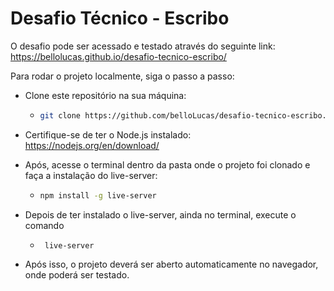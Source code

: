 # Desafio Técnico - Escribo

O desafio pode ser acessado e testado através do seguinte link: https://bellolucas.github.io/desafio-tecnico-escribo/

Para rodar o projeto localmente, siga o passo a passo:

- Clone este repositório na sua máquina:
  - ```bash
    git clone https://github.com/belloLucas/desafio-tecnico-escribo.git
    ```
    
- Certifique-se de ter o Node.js instalado: https://nodejs.org/en/download/
  
- Após, acesse o terminal dentro da pasta onde o projeto foi clonado e faça a instalação do live-server:
  - ```bash
    npm install -g live-server
    ```
- Depois de ter instalado o live-server, ainda no terminal, execute o comando
  - ```
     live-server
    ```
- Após isso, o projeto deverá ser aberto automaticamente no navegador, onde poderá ser testado.
  
